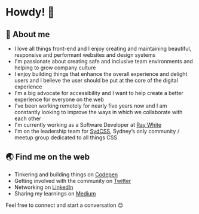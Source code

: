 # Howdy! 👋

## 📖 About me

- I love all things front-end and I enjoy creating and maintaining beautiful, responsive and performant websites and design systems
- I'm passionate about creating safe and inclusive team environments and helping to grow company culture
- I enjoy building things that enhance the overall experience and delight users and I believe the user should be put at the core of the digital experience
- I'm a big advocate for accessibility and I want to help create a better experience for everyone on the web
- I've been working remotely for nearly five years now and I am constantly looking to improve the ways in which we collaborate with each other
- I'm currently working as a Software Developer at [Ray White](https://www.raywhite.com/)
- I'm on the leadership team for [SydCSS](https://www.meetup.com/en-AU/SydCSS/), Sydney’s only community / meetup group dedicated to all things CSS

## 🌏 Find me on the web

- Tinkering and building things on [Codepen](https://codepen.io/GemmaStiles)
- Getting involved with the community on [Twitter](https://twitter.com/Gemma_Stiles)
- Networking on [LinkedIn](https://www.linkedin.com/in/gemmastiles/)
- Sharing my learnings on [Medium](https://medium.com/@gemma.stiles)

Feel free to connect and start a conversation 😊
